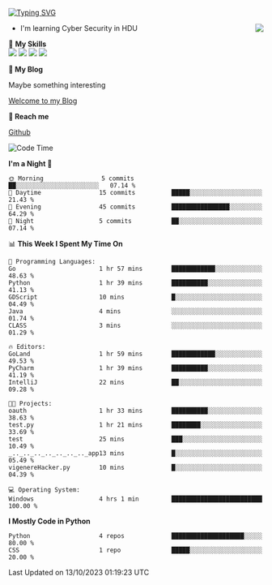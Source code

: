 [![Typing SVG](https://readme-typing-svg.herokuapp.com?font=Fira+Code&pause=1000&random=false&width=450&height=60&lines=Hello+%F0%9F%91%8B%F0%9F%8F%BB;I'm+JBNRZ)](https://git.io/typing-svg)

<a href="#">
  <img align="right" src="https://github-readme-stats.vercel.app/api?username=JBNRZ&show_icons=true&bg_color=15,f2f7fd,E0EAFC" />
</a>

- I'm learning Cyber Security in HDU

🌟 **My Skills**  
![](https://img.shields.io/badge/-Python-3e74a2?style=flat-square&logo=Python&logoColor=fff)
![](https://img.shields.io/badge/-Docker-2496ED?style=flat-square&logo=Docker&logoColor=fff)
![](https://img.shields.io/badge/-Linux-000000?style=flat-square&logo=Linux&logoColor=fff)
![](https://img.shields.io/badge/-MySQL-4479A1?style=flat-square&logo=MySQL&logoColor=fff)

 **🌱 My Blog**

Maybe something interesting

[Welcome to my Blog](https://jbnrz.com.cn/)

 **💬 Reach me** 

[Github](https://github.com/JBNRZ)


<!--START_SECTION:waka-->
![Code Time](http://img.shields.io/badge/Code%20Time-3%20hrs%2052%20mins-blue)

**I'm a Night 🦉** 

```text
🌞 Morning                5 commits           ██░░░░░░░░░░░░░░░░░░░░░░░   07.14 % 
🌆 Daytime                15 commits          █████░░░░░░░░░░░░░░░░░░░░   21.43 % 
🌃 Evening                45 commits          ████████████████░░░░░░░░░   64.29 % 
🌙 Night                  5 commits           ██░░░░░░░░░░░░░░░░░░░░░░░   07.14 % 
```


📊 **This Week I Spent My Time On** 

```text
💬 Programming Languages: 
Go                       1 hr 57 mins        ████████████░░░░░░░░░░░░░   48.63 % 
Python                   1 hr 39 mins        ██████████░░░░░░░░░░░░░░░   41.13 % 
GDScript                 10 mins             █░░░░░░░░░░░░░░░░░░░░░░░░   04.49 % 
Java                     4 mins              ░░░░░░░░░░░░░░░░░░░░░░░░░   01.74 % 
CLASS                    3 mins              ░░░░░░░░░░░░░░░░░░░░░░░░░   01.29 % 

🔥 Editors: 
GoLand                   1 hr 59 mins        ████████████░░░░░░░░░░░░░   49.53 % 
PyCharm                  1 hr 39 mins        ██████████░░░░░░░░░░░░░░░   41.19 % 
IntelliJ                 22 mins             ██░░░░░░░░░░░░░░░░░░░░░░░   09.28 % 

🐱‍💻 Projects: 
oauth                    1 hr 33 mins        ██████████░░░░░░░░░░░░░░░   38.63 % 
test.py                  1 hr 21 mins        ████████░░░░░░░░░░░░░░░░░   33.69 % 
test                     25 mins             ███░░░░░░░░░░░░░░░░░░░░░░   10.49 % 
_.._.._.._.._.._.._.._app13 mins             █░░░░░░░░░░░░░░░░░░░░░░░░   05.49 % 
vigenereHacker.py        10 mins             █░░░░░░░░░░░░░░░░░░░░░░░░   04.39 % 

💻 Operating System: 
Windows                  4 hrs 1 min         █████████████████████████   100.00 % 
```

**I Mostly Code in Python** 

```text
Python                   4 repos             ████████████████████░░░░░   80.00 % 
CSS                      1 repo              █████░░░░░░░░░░░░░░░░░░░░   20.00 % 
```




 Last Updated on 13/10/2023 01:19:23 UTC
<!--END_SECTION:waka-->
